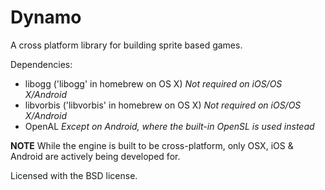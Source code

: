 # Dynamo
A cross platform library for building sprite based games.


Dependencies:

 * libogg ('libogg' in homebrew on OS X) *Not required on iOS/OS X/Android*
 * libvorbis ('libvorbis' in homebrew on OS X) *Not required on iOS/OS X/Android*
 * OpenAL *Except on Android, where the built-in OpenSL is used instead*

**NOTE** While the engine is built to be cross-platform, only OSX, iOS & Android are actively being developed for.

Licensed with the BSD license.
